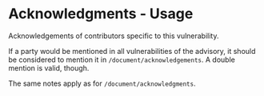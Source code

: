 # Acknowledgments - Usage

Acknowledgements of contributors specific to this vulnerability.

If a party would be mentioned in all vulnerabilities of the advisory, it should be considered to mention it in `/document/acknowledgements`.
A double mention is valid, though.

The same notes apply as for `/document/acknowledgments`.
